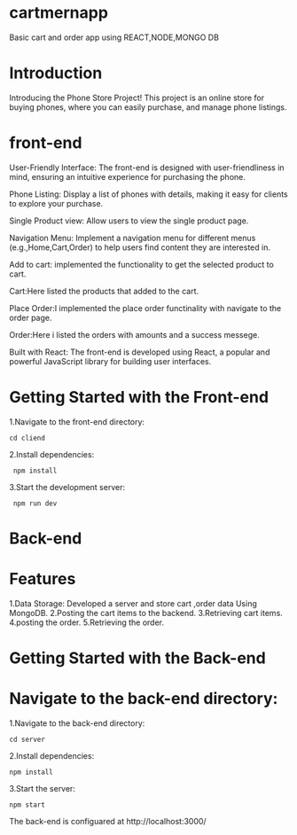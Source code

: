 # cartmernapp
Basic cart and order app using REACT,NODE,MONGO DB
# Introduction 
Introducing the Phone Store Project! This project is an online store for buying  phones, where you can easily  purchase, and manage phone listings.

# front-end 
User-Friendly Interface: The front-end is designed with user-friendliness in mind, ensuring an intuitive experience for purchasing the phone.

Phone Listing: Display a list of phones with details, making it easy for clients to explore your purchase.

Single Product view: Allow users to view the  single product page.

Navigation Menu: Implement a navigation menu for different  menus (e.g.,Home,Cart,Order) to help users find content they are interested in.

Add to cart: implemented the functionality to get the selected product to cart.

Cart:Here  listed the products that added to the cart.

Place Order:I implemented the place order functinality with navigate to the order page.

Order:Here  i listed the orders with amounts and a success messege.

Built with React: The front-end is developed using React, a popular and powerful JavaScript library for building user interfaces.

# Getting Started with the Front-end

1.Navigate to the front-end directory:

```cd cliend```


2.Install dependencies:

``` npm install```


3.Start the development server:

``` npm run dev```

# Back-end

# Features
1.Data Storage: Developed a server and store cart ,order data  Using MongoDB.
2.Posting the cart items to the backend.
3.Retrieving cart items.
4.posting the order.
5.Retrieving the order.

# Getting Started with the Back-end
# Navigate to the back-end directory:

1.Navigate to the back-end directory:


```cd server```

2.Install dependencies:


```npm install```

3.Start the server:


```npm start```

The back-end is configuared at http://localhost:3000/



